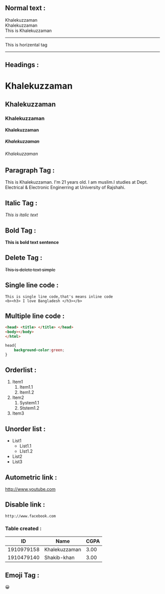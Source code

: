 <!-- Markdown tag outline simple -->
## Normal text :

Khalekuzzaman<br>
Khalekuzzaman  
This is Khalekuzzaman  
___

This is horizental tag<hr>

## Headings :  

# Khalekuzzaman
## Khalekuzzaman
### Khalekuzzaman
#### Khalekuzzaman
##### Khalekuzzaman
###### Khalekuzzaman

## Paragraph Tag :

<p>This is Khalekuzzaman. I'm 21 years old. I am muslim.I studies at Dept. Electrical & Electronic Enginerring at University of Rajshahi.</p>

## Italic Tag :

_This is italic text_

## Bold Tag :

__This is bold text sentence__

## Delete Tag :

~~This  is  delete text simple~~

## Single line code :
`This is single line code,that's means inline code`  
`<b><h3> I love Bangladesh </h3></b>`

## Multiple line code :

```html
<head> <title> </title> </head>
<body></body>
</html>
```
```css
head{
    background-color:green;
}
```
## Orderlist :
1. Item1
   1. Item1.1
   2. Item1.2
2. Item2
   1. System1.1
   2. Ststem1.2
3. Item3

## Unorder list :
- List1
  - List1.1
  - LIst1.2
- List2
- List3

## Autometric link :
http://www.youtube.com

## Disable link :
`http://www.facebook.com`

### Table created :
 | ID | Name | CGPA |
 |----- |-----| ----|
 | 1910979158 | Khalekuzzaman | 3.00|
 | 1910479140 | Shakib-khan | 3.00 |

 ## Emoji Tag :
 😀

